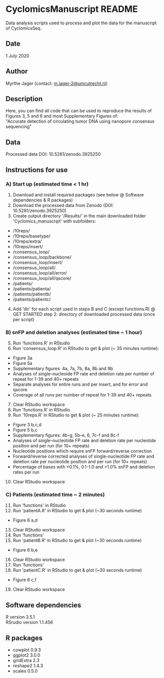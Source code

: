 # CyclomicsManuscript README
Data analysis scripts used to process and plot the data for the manuscript of CyclomicsSeq.

## Date
1 July 2020 <br />

## Author
Myrthe Jager (contact: m.jager-2@umcutrecht.nl) <br />

## Description
Here, you can find all code that can be used to reproduce the results of Figures 3, 5 and 6 and most Supplementary Figures of: <br />
"Accurate detection of circulating tumor DNA using nanopore consensus sequencing"

## Data
Processed data DOI: 10.5281/zenodo.3925250


## Instructions for use

### A) Start up (estimated time < 1 hr)
1. Download and install required packages (see below @ Software dependencies & R packages)
2. Download the processed data from Zenodo (DOI: 10.5281/zenodo.3925250)
3. Create output directory '/Results/' in the main downloaded folder 'Cyclomics_manuscript' with subfolders:
- /10reps/
- /10reps/basetype/
- /10reps/extra/
- /10reps/insert/
- /consensus_loop/
- /consensus_loop/backbone/
- /consensus_loop/insert/
- /consensus_loop/all/
- /consensus_loop/all/error/
- /consensus_loop/all/qscore/
- /patients/
- /patients/patienta/
- /patients/patientb/
- /patients/patientc/
4. Add 'dir' for each script used in steps B and C (except functions.R) @ GET STARTED step 2: directory of downloaded processed data (once per script) 

### B) snFP and deletion analyses (estimated time ~ 1 hour)
5. Run 'functions.R' in RStudio 
6. Run 'consensus_loop.R' in RStudio to get & plot (~ 35 minutes runtime): 
- Figure 3a
- Figure 5a
- Supplementary figures: 4a, 7a, 7b, 8a, 8b and 9b
- Analyses of single-nucleoide FP rate and deletion rate per number of repeat for 1-39 and 40+ repeats
- Separate analyses for entire runs and per insert, and for error and qscore
- Coverage of all runs per number of repeat for 1-39 and 40+ repeats
7. Clear RStudio workspace
8. Run 'functions.R' in RStudio
9. Run '10reps.R' in RStudio to get & plot (~ 25 minutes runtime): 
- Figure 3 b,c,d
- Figure 5 b,c
- Supplementary figures: 4b-g, 5b-e, 6, 7c-f and 8c-f
- Analyses of single-nucleotide FP rate and deletion rate per nucleotide position and per run (for 10+ repeats)
- Nucleotide positions which require snFP forward/reverse correction
- Forward/reverse corrected analyses of single-nucleotide FP rate and deletion rate per nucleotide position and per run (for 10+ repeats)
- Percentage of bases with <0.1%, 0.1-1.0 and >1.0% snFP and deletion rates per run
10. Clear RStudio workspace

### C) Patients (estimated time ~ 2 minutes)
11. Run 'functions' in RStudio 
12. Run 'patientA.R' in RStudio to get & plot (~30 seconds runtime)
- Figure 6 a,d
13. Clear RStudio workspace
14. Run 'functions'
15. Run 'patientB.R' in RStudio to get & plot (~30 seconds runtime)
- Figure 6 b,e
16. Clear RStudio workspace
17. Run 'functions'
18. Run 'patientC.R' in RStudio to get & plot (~30 seconds runtime)
- Figure 6 c,f
19. Clear RStudio workspace


## Software dependencies
R version 3.5.1<br />
RSrudio version 1.1.456 <br />


## R packages
- cowplot	0.9.3
- ggplot2	3.0.0
- gridExtra	2.3
- reshape2	1.4.3
- scales	0.5.0

